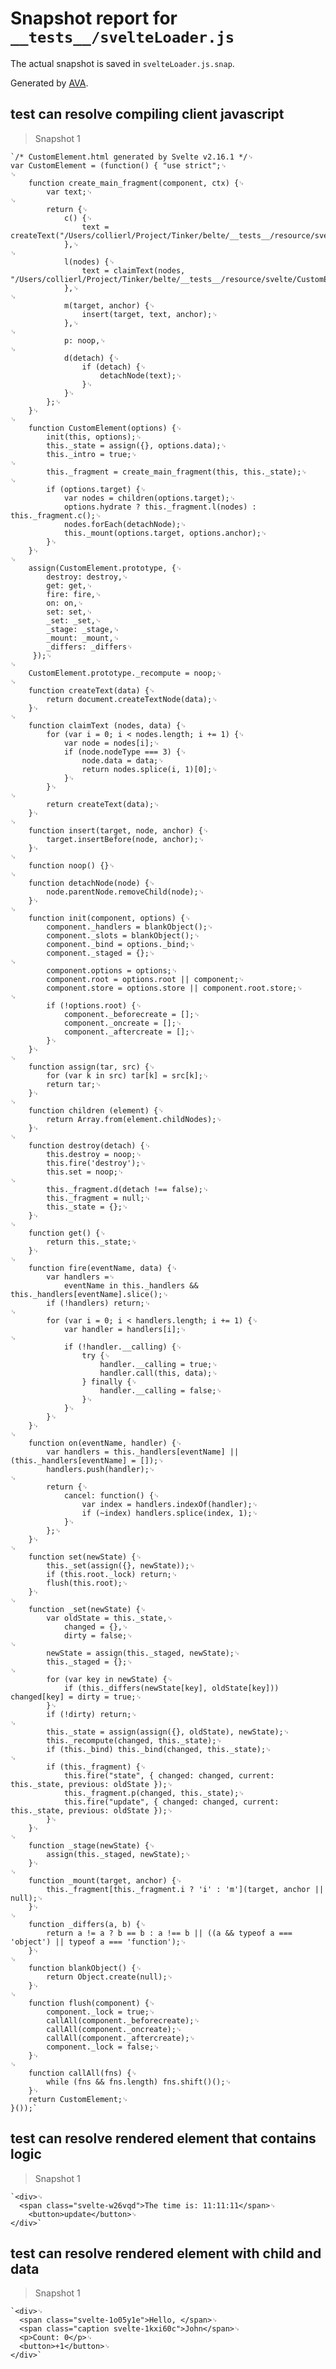 # Snapshot report for `__tests__/svelteLoader.js`

The actual snapshot is saved in `svelteLoader.js.snap`.

Generated by [AVA](https://ava.li).

## test can resolve compiling client javascript

> Snapshot 1

    `/* CustomElement.html generated by Svelte v2.16.1 */␊
    var CustomElement = (function() { "use strict";␊
    ␊
    	function create_main_fragment(component, ctx) {␊
    		var text;␊
    ␊
    		return {␊
    			c() {␊
    				text = createText("/Users/collierl/Project/Tinker/belte/__tests__/resource/svelte/CustomElement.html");␊
    			},␊
    ␊
    			l(nodes) {␊
    				text = claimText(nodes, "/Users/collierl/Project/Tinker/belte/__tests__/resource/svelte/CustomElement.html");␊
    			},␊
    ␊
    			m(target, anchor) {␊
    				insert(target, text, anchor);␊
    			},␊
    ␊
    			p: noop,␊
    ␊
    			d(detach) {␊
    				if (detach) {␊
    					detachNode(text);␊
    				}␊
    			}␊
    		};␊
    	}␊
    ␊
    	function CustomElement(options) {␊
    		init(this, options);␊
    		this._state = assign({}, options.data);␊
    		this._intro = true;␊
    ␊
    		this._fragment = create_main_fragment(this, this._state);␊
    ␊
    		if (options.target) {␊
    			var nodes = children(options.target);␊
    			options.hydrate ? this._fragment.l(nodes) : this._fragment.c();␊
    			nodes.forEach(detachNode);␊
    			this._mount(options.target, options.anchor);␊
    		}␊
    	}␊
    ␊
    	assign(CustomElement.prototype, {␊
    	 	destroy: destroy,␊
    	 	get: get,␊
    	 	fire: fire,␊
    	 	on: on,␊
    	 	set: set,␊
    	 	_set: _set,␊
    	 	_stage: _stage,␊
    	 	_mount: _mount,␊
    	 	_differs: _differs␊
    	 });␊
    ␊
    	CustomElement.prototype._recompute = noop;␊
    ␊
    	function createText(data) {␊
    		return document.createTextNode(data);␊
    	}␊
    ␊
    	function claimText (nodes, data) {␊
    		for (var i = 0; i < nodes.length; i += 1) {␊
    			var node = nodes[i];␊
    			if (node.nodeType === 3) {␊
    				node.data = data;␊
    				return nodes.splice(i, 1)[0];␊
    			}␊
    		}␊
    ␊
    		return createText(data);␊
    	}␊
    ␊
    	function insert(target, node, anchor) {␊
    		target.insertBefore(node, anchor);␊
    	}␊
    ␊
    	function noop() {}␊
    ␊
    	function detachNode(node) {␊
    		node.parentNode.removeChild(node);␊
    	}␊
    ␊
    	function init(component, options) {␊
    		component._handlers = blankObject();␊
    		component._slots = blankObject();␊
    		component._bind = options._bind;␊
    		component._staged = {};␊
    ␊
    		component.options = options;␊
    		component.root = options.root || component;␊
    		component.store = options.store || component.root.store;␊
    ␊
    		if (!options.root) {␊
    			component._beforecreate = [];␊
    			component._oncreate = [];␊
    			component._aftercreate = [];␊
    		}␊
    	}␊
    ␊
    	function assign(tar, src) {␊
    		for (var k in src) tar[k] = src[k];␊
    		return tar;␊
    	}␊
    ␊
    	function children (element) {␊
    		return Array.from(element.childNodes);␊
    	}␊
    ␊
    	function destroy(detach) {␊
    		this.destroy = noop;␊
    		this.fire('destroy');␊
    		this.set = noop;␊
    ␊
    		this._fragment.d(detach !== false);␊
    		this._fragment = null;␊
    		this._state = {};␊
    	}␊
    ␊
    	function get() {␊
    		return this._state;␊
    	}␊
    ␊
    	function fire(eventName, data) {␊
    		var handlers =␊
    			eventName in this._handlers && this._handlers[eventName].slice();␊
    		if (!handlers) return;␊
    ␊
    		for (var i = 0; i < handlers.length; i += 1) {␊
    			var handler = handlers[i];␊
    ␊
    			if (!handler.__calling) {␊
    				try {␊
    					handler.__calling = true;␊
    					handler.call(this, data);␊
    				} finally {␊
    					handler.__calling = false;␊
    				}␊
    			}␊
    		}␊
    	}␊
    ␊
    	function on(eventName, handler) {␊
    		var handlers = this._handlers[eventName] || (this._handlers[eventName] = []);␊
    		handlers.push(handler);␊
    ␊
    		return {␊
    			cancel: function() {␊
    				var index = handlers.indexOf(handler);␊
    				if (~index) handlers.splice(index, 1);␊
    			}␊
    		};␊
    	}␊
    ␊
    	function set(newState) {␊
    		this._set(assign({}, newState));␊
    		if (this.root._lock) return;␊
    		flush(this.root);␊
    	}␊
    ␊
    	function _set(newState) {␊
    		var oldState = this._state,␊
    			changed = {},␊
    			dirty = false;␊
    ␊
    		newState = assign(this._staged, newState);␊
    		this._staged = {};␊
    ␊
    		for (var key in newState) {␊
    			if (this._differs(newState[key], oldState[key])) changed[key] = dirty = true;␊
    		}␊
    		if (!dirty) return;␊
    ␊
    		this._state = assign(assign({}, oldState), newState);␊
    		this._recompute(changed, this._state);␊
    		if (this._bind) this._bind(changed, this._state);␊
    ␊
    		if (this._fragment) {␊
    			this.fire("state", { changed: changed, current: this._state, previous: oldState });␊
    			this._fragment.p(changed, this._state);␊
    			this.fire("update", { changed: changed, current: this._state, previous: oldState });␊
    		}␊
    	}␊
    ␊
    	function _stage(newState) {␊
    		assign(this._staged, newState);␊
    	}␊
    ␊
    	function _mount(target, anchor) {␊
    		this._fragment[this._fragment.i ? 'i' : 'm'](target, anchor || null);␊
    	}␊
    ␊
    	function _differs(a, b) {␊
    		return a != a ? b == b : a !== b || ((a && typeof a === 'object') || typeof a === 'function');␊
    	}␊
    ␊
    	function blankObject() {␊
    		return Object.create(null);␊
    	}␊
    ␊
    	function flush(component) {␊
    		component._lock = true;␊
    		callAll(component._beforecreate);␊
    		callAll(component._oncreate);␊
    		callAll(component._aftercreate);␊
    		component._lock = false;␊
    	}␊
    ␊
    	function callAll(fns) {␊
    		while (fns && fns.length) fns.shift()();␊
    	}␊
    	return CustomElement;␊
    }());`

## test can resolve rendered element that contains logic

> Snapshot 1

    `<div>␊
      <span class="svelte-w26vqd">The time is: 11:11:11</span>␊
    	<button>update</button>␊
    </div>`

## test can resolve rendered element with child and data

> Snapshot 1

    `<div>␊
      <span class="svelte-1o05y1e">Hello, </span>␊
      <span class="caption svelte-1kxi60c">John</span>␊
      <p>Count: 0</p>␊
      <button>+1</button>␊
    </div>`

